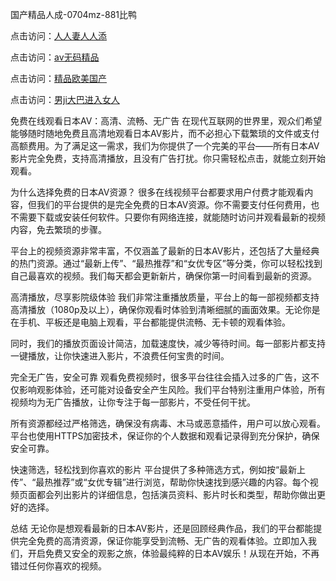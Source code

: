 

国产精品人成-0704mz-881比鸭


点击访问：<a href="https://vassv.pages.dev/">人人妻人人添</a>

点击访问：<a href="https://fdhf-454.pages.dev/">av无码精品</a>

点击访问：<a href="https://gfd-5xg.pages.dev/">精品欧美国产</a>

点击访问：<a href="https://bsdf-5f5.pages.dev/">男ji大巴进入女人</a>



免费在线观看日本AV：高清、流畅、无广告
在现代互联网的世界里，观众们希望能够随时随地免费且高清地观看日本AV影片，而不必担心下载繁琐的文件或支付高额费用。为了满足这一需求，我们为你提供了一个完美的平台——所有日本AV影片完全免费，支持高清播放，且没有广告打扰。你只需轻松点击，就能立刻开始观看。

为什么选择免费的日本AV资源？
很多在线视频平台都要求用户付费才能观看内容，但我们的平台提供的是完全免费的日本AV资源。你不需要支付任何费用，也不需要下载或安装任何软件。只要你有网络连接，就能随时访问并观看最新的视频内容，免去繁琐的步骤。

平台上的视频资源非常丰富，不仅涵盖了最新的日本AV影片，还包括了大量经典的热门资源。通过“最新上传”、“最热推荐”和“女优专区”等分类，你可以轻松找到自己最喜欢的视频。我们每天都会更新新片，确保你第一时间看到最新的资源。

高清播放，尽享影院级体验
我们非常注重播放质量，平台上的每一部视频都支持高清播放（1080p及以上），确保你观看时体验到清晰细腻的画面效果。无论你是在手机、平板还是电脑上观看，平台都能提供流畅、无卡顿的观看体验。

同时，我们的播放页面设计简洁，加载速度快，减少等待时间。每一部影片都支持一键播放，让你快速进入影片，不浪费任何宝贵的时间。

完全无广告，安全可靠
观看免费视频时，很多平台往往会插入过多的广告，这不仅影响观影体验，还可能对设备安全产生风险。我们平台特别注重用户体验，所有视频均为无广告播放，让你专注于每一部影片，不受任何干扰。

所有资源都经过严格筛选，确保没有病毒、木马或恶意插件，用户可以放心观看。平台也使用HTTPS加密技术，保证你的个人数据和观看记录得到充分保护，确保安全可靠。

快速筛选，轻松找到你喜欢的影片
平台提供了多种筛选方式，例如按“最新上传”、“最热推荐”或“女优专辑”进行浏览，帮助你快速找到感兴趣的内容。每个视频页面都会列出影片的详细信息，包括演员资料、影片时长和类型，帮助你做出更好的选择。

总结
无论你是想观看最新的日本AV影片，还是回顾经典作品，我们的平台都能提供完全免费的高清资源，保证你能享受到流畅、无广告的观看体验。立即加入我们，开启免费又安全的观影之旅，体验最纯粹的日本AV娱乐！从现在开始，不再错过任何你喜欢的视频。










<span style="display:none;">[Canonical link](  ）</span>
